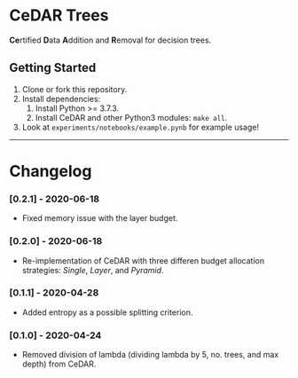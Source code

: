 # CeDAR Trees

**Ce**rtified **D**ata **A**ddition and **R**emoval for decision trees.

Getting Started
---
1. Clone or fork this repository.
1. Install dependencies:
    1. Install Python >= 3.7.3.
    1. Install CeDAR and other Python3 modules: `make all`.
1. Look at `experiments/notebooks/example.pynb` for example usage!

---
Changelog
===

### [0.2.1] - 2020-06-18
* Fixed memory issue with the layer budget.

### [0.2.0] - 2020-06-18
* Re-implementation of CeDAR with three differen budget
  allocation strategies: *Single*, *Layer*, and *Pyramid*.

### [0.1.1] - 2020-04-28
* Added entropy as a possible splitting criterion.

### [0.1.0] - 2020-04-24
* Removed division of lambda (dividing lambda by 5, no.
  trees, and max depth) from CeDAR.